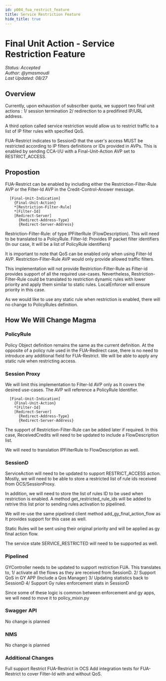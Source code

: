 ```yaml
---
id: p004_fua_restrict_feature
title: Service Restriction Feature
hide_title: true
---
```


# Final Unit Action - Service Restriction Feature

*Status: Accepted*\
*Author: @ymasmoudi*\
*Last Updated: 08/27*

## Overview

Currently, upon exhaustion of subscriber quota, we support two final unit
actions :
1/ session termination
2/ redirection to a predifined IP/URL address.

A third option called service restriction would allow us to restrict traffic
to a list of IP filter rules with specified QoS.

FUA-Restrict indicates to SessionD that the user's access MUST be restricted
according to IP filters definitions or IDs provided in AVPs. This is enabled
by sending CCA-I/U with a Final-Unit-Action AVP set to RESTRICT\_ACCESS.

## Propostion

FUA-Restrict can be enabled by including either the Restriction-Filter-Rule
AVP or the Filter-Id AVP in the Credit-Control-Answer message.

```text
  [Final-Unit-Indication]
    {Final-Unit-Action}
    *[Restriction-Filter-Rule]
    *[Filter-Id]
    [Redirect-Server]
      {Redirect-Address-Type}
      {Redirect-Server-Address}
```

Restriction-Filter-Rule: of type IPFilterRule (FlowDescription). This will
need to be translated to a PolicyRule.
Filter-Id: Provides IP packet filter identifiers (In our case, It will be a
list of PolicyRule identifiers)

It is important to note that QoS can be enabled only when using Filter-Id AVP.
Restriction-Filter-Rule AVP would only provide allowed traffic filters.

This implementation will not provide Restriction-Filter-Rule as Filter-id
provides support of all the required use-cases. Nevertheless,
Restriction-Filter-Rule could be translated to restriction dynamic rules with
lower priority and apply them similar to static rules.
LocalEnforcer will ensure priority in this case.

As we would like to use any static rule when restriction is enabled, there will
no change to PolicyRules definition.

## How We Will Change Magma

### PolicyRule

Policy Object definition remains the same as the current definition. At the
opposite of a policy rule used in the FUA-Redirect case, there is no need to
introduce any additional field for FUA-Restrict.
We will be able to apply any static rule when restricting access.

### Session Proxy

We will limit this implementation to Filter-Id AVP only as It covers the desired
use-cases. The AVP will reference a PolicyRule Identifier.

```text
  [Final-Unit-Indication]
    {Final-Unit-Action}
    *[Filter-Id]
    [Redirect-Server]
      {Redirect-Address-Type}
      {Redirect-Server-Address}
```

The support of Restriction-Filter-Rule can be added later if required. In this
case, ReceivedCredits will need to be updated to include a FlowDescription list.

We will need to translation IPFilterRule to FlowDescription as well.

### SessionD

ServiceAction will need to be updated to support RESTRICT\_ACCESS action. Mostly,
we will need to be able to store a restricted list of rule ids received from
OCS/SessionProxy.

In addition, we will need to store the list of rules ID to be used when restriction
is enabled. A method get\_restricted\_rule\_ids will be added to retrive this list
prior to sending rules activation to pipelined.

We will re-use the same pipelined client method add\_gy\_final\_action\_flow as It
provides support for this case as well.

Static Rules will be sent using their original priority and will be applied as gy
final action flow.

The service state SERVICE\_RESTRICTED will need to be supported as well.

### Pipelined

GYController needs to be updated to support restriction FUA. This translates to,
1/ activate all the flows as they are received from SessionD.
2/ Support QoS in GY APP (Include a Qos Manager)
3/ Updating statistics back to SessionD
4/ Support Gy rules enforcement stats in SessionD

Since some of these logic is common between enforcement and gy apps, we will need
to move it to  policy\_mixin.py

### Swagger API

No change is planned

### NMS

No change is planned

### Additional Changes

Full support Restrict FUA-Restrict in OCS
Add integration tests for FUA-Restrict to cover Filter-Id with and without QoS.
